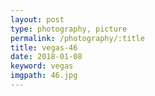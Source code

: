 ```yaml
---
layout: post
type: photography, picture
permalink: /photography/:title
title: vegas-46
date: 2018-01-08
keyword: vegas
imgpath: 46.jpg
---
```




